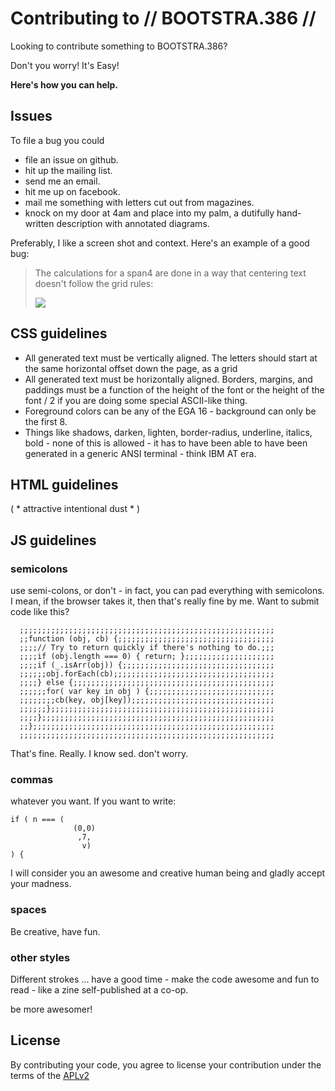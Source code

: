 # Contributing to // BOOTSTRA.386 //

Looking to contribute something to BOOTSTRA.386?

Don't you worry! It's Easy!

**Here's how you can help.**

## Issues

To file a bug you could 

 * file an issue on github.
 * hit up the mailing list.
 * send me an email.
 * hit me up on facebook.
 * mail me something with letters cut out from magazines.
 * knock on my door at 4am and place into my palm, a dutifully hand-written description with annotated diagrams.
 
Preferably, I like a screen shot and context. Here's an example of a good bug:

> The calculations for a span4 are done in a way that centering text doesn't follow the grid rules:
>
> <img src=http://i.imgur.com/hTiYHSB.png>


## CSS guidelines

  * All generated text must be vertically aligned.  The letters should start at the same horizontal offset down the page, as a grid
  * All generated text must be horizontally aligned.  Borders, margins, and paddings must be a function of the height of the font or
    the height of the font / 2 if you are doing some special ASCII-like thing.
  * Foreground colors can be any of the EGA 16 - background can only be the first 8.
  * Things like shadows, darken, lighten, border-radius, underline, italics, bold - none of this is allowed - it has to have been able to have been generated in a generic ANSI terminal - think IBM AT era.

## HTML guidelines

( * attractive intentional dust * )

## JS guidelines

### semicolons
use semi-colons, or don't - in fact, you can pad everything with semicolons.
I mean, if the browser takes it, then that's really fine by me. Want to submit code like this?

      ;;;;;;;;;;;;;;;;;;;;;;;;;;;;;;;;;;;;;;;;;;;;;;;;;;;;;;;;;
      ;;function (obj, cb) {;;;;;;;;;;;;;;;;;;;;;;;;;;;;;;;;;;;
      ;;;;// Try to return quickly if there's nothing to do.;;;
      ;;;;if (obj.length === 0) { return; };;;;;;;;;;;;;;;;;;;;
      ;;;;if (_.isArr(obj)) {;;;;;;;;;;;;;;;;;;;;;;;;;;;;;;;;;;
      ;;;;;;obj.forEach(cb);;;;;;;;;;;;;;;;;;;;;;;;;;;;;;;;;;;;
      ;;;;} else {;;;;;;;;;;;;;;;;;;;;;;;;;;;;;;;;;;;;;;;;;;;;;
      ;;;;;;for( var key in obj ) {;;;;;;;;;;;;;;;;;;;;;;;;;;;;
      ;;;;;;;;cb(key, obj[key]);;;;;;;;;;;;;;;;;;;;;;;;;;;;;;;;
      ;;;;;;};;;;;;;;;;;;;;;;;;;;;;;;;;;;;;;;;;;;;;;;;;;;;;;;;;
      ;;;;};;;;;;;;;;;;;;;;;;;;;;;;;;;;;;;;;;;;;;;;;;;;;;;;;;;;
      ;;};;;;;;;;;;;;;;;;;;;;;;;;;;;;;;;;;;;;;;;;;;;;;;;;;;;;;;
      ;;;;;;;;;;;;;;;;;;;;;;;;;;;;;;;;;;;;;;;;;;;;;;;;;;;;;;;;;

That's fine. Really. I know sed. don't worry.

### commas
whatever you want.  If  you want to write:

    if ( n === (  
                  (0,0)
                   ,7,  
                    v)
    ) {

I will consider you an awesome and creative human being and gladly accept your madness.

### spaces

Be creative, have fun.

### other styles

Different strokes ... have a good time - make the code awesome and fun to read - like a zine self-published at a co-op. 

be more awesomer!

## License

By contributing your code, you agree to license your contribution under the terms of the [APLv2](LICENSE)

